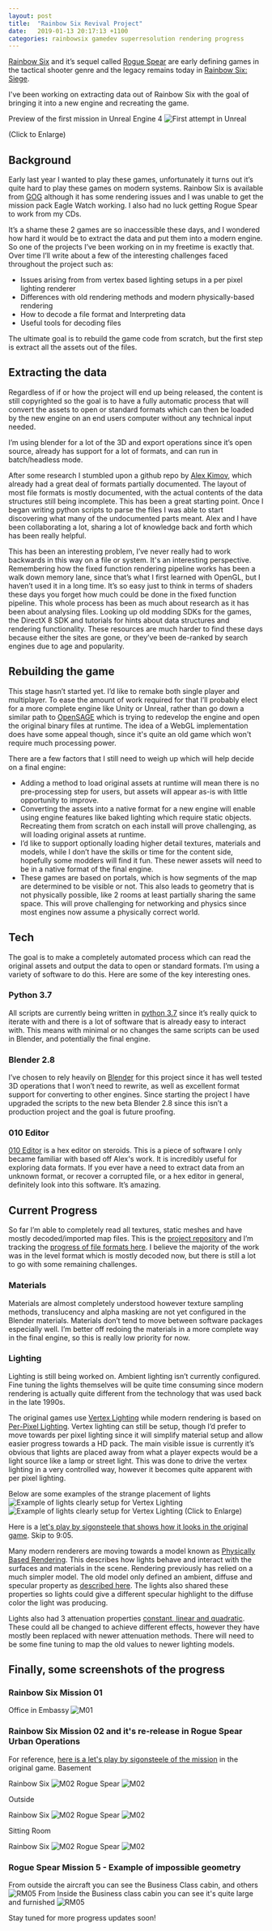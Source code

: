 ```yaml
---
layout: post
title:  "Rainbow Six Revival Project"
date:   2019-01-13 20:17:13 +1100
categories: rainbowsix gamedev superresolution rendering progress
---
```


[Rainbow Six](https://en.wikipedia.org/wiki/Tom_Clancy%27s_Rainbow_Six_(video_game)) and it’s sequel called [Rogue Spear](https://en.wikipedia.org/wiki/Tom_Clancy%27s_Rainbow_Six:_Rogue_Spear) are early defining games in the tactical shooter genre and the legacy remains today in [Rainbow Six: Siege](https://en.wikipedia.org/wiki/Tom_Clancy%27s_Rainbow_Six_Siege).

I've been working on extracting data out of Rainbow Six with the goal of bringing it into a new engine and recreating the game.

Preview of the first mission in Unreal Engine 4
![First attempt in Unreal](/assets/posts/2019-01-13-RainbowSixRevivalProject.md/M01-R6-Unreal.jpg)
<!--more-->
(Click to Enlarge)

## Background

Early last year I wanted to play these games, unfortunately it turns out it’s quite hard to play these games on modern systems. Rainbow Six is available from [GOG](https://www.gog.com/game/tom_clancys_rainbow_six) although it has some rendering issues and I was unable to get the mission pack Eagle Watch working. I also had no luck getting Rogue Spear to work from my CDs.

It’s a shame these 2 games are so inaccessible these days, and I wondered how hard it would be to extract the data and put them into a modern engine. So one of the projects I’ve been working on in my freetime is exactly that. Over time I’ll write about a few of the interesting challenges faced throughout the project such as:

 - Issues arising from from vertex based lighting setups in a per pixel lighting renderer
 - Differences with old rendering methods and modern physically-based rendering
 - How to decode a file format and Interpreting data
 - Useful tools for decoding files

The ultimate goal is to rebuild the game code from scratch, but the first step is extract all the assets out of the files.

## Extracting the data

Regardless of if or how the project will end up being released, the content is still copyrighted so the goal is to have a fully automatic process that will convert the assets to open or standard formats which can then be loaded by the new engine on an end users computer without any technical input needed.

I’m using blender for a lot of the 3D and export operations since it’s open source, already has support for a lot of formats, and can run in batch/headless mode.

After some research I stumbled upon a github repo by [Alex Kimov](https://github.com/AlexKimov/RSE-file-formats), which already had a great deal of formats partially documented. The layout of most file formats is mostly documented, with the actual contents of the data structures still being incomplete. This has been a great starting point. Once I began writing python scripts to parse the files I was able to start discovering what many of the undocumented parts meant. Alex and I have been collaborating a lot, sharing a lot of knowledge back and forth which has been really helpful.

This has been an interesting problem, I’ve never really had to work backwards in this way on a file or system. It's an interesting perspective. Remembering how the fixed function rendering pipeline works has been a walk down memory lane, since that’s what I first learned with OpenGL, but I haven’t used it in a long time. It’s so easy just to think in terms of shaders these days you forget how much could be done in the fixed function pipeline. This whole process has been as much about research as it has been about analysing files. Looking up old modding SDKs for the games, the DirectX 8 SDK and tutorials for hints about data structures and rendering functionality. These resources are much harder to find these days because either the sites are gone, or they’ve been de-ranked by search engines due to age and popularity.

## Rebuilding the game

This stage hasn’t started yet. I’d like to remake both single player and multiplayer. To ease the amount of work required for that I’ll probably elect for a more complete engine like Unity or Unreal, rather than go down a similar path to [OpenSAGE](https://github.com/OpenSAGE/OpenSAGE) which is trying to redevelop the engine and open the original binary files at runtime. The idea of a WebGL implementation does have some appeal though, since it's quite an old game which won't require much processing power.

There are a few factors that I still need to weigh up which will help decide on a final engine:

- Adding a method to load original assets at runtime will mean there is no pre-processing step for users, but assets will appear as-is with little opportunity to improve.
- Converting the assets into a native format for a new engine will enable using engine features like baked lighting which require static objects. Recreating them from scratch on each install will prove challenging, as will loading original assets at runtime.
- I’d like to support optionally loading higher detail textures, materials and models, while I don’t have the skills or time for the content side, hopefully some modders will find it fun. These newer assets will need to be in a native format of the final engine.
- These games are based on portals, which is how segments of the map are determined to be visible or not. This also leads to geometry that is not physically possible, like 2 rooms at least partially sharing the same space. This will prove challenging for networking and physics since most engines now assume a physically correct world.

## Tech

The goal is to make a completely automated process which can read the original assets and output the data to open or standard formats. I’m using a variety of software to do this. Here are some of the key interesting ones.

### Python 3.7

All scripts are currently being written in [python 3.7](https://www.python.org/) since it’s really quick to iterate with and there is a lot of software that is already easy to interact with. This means with minimal or no changes the same scripts can be used in Blender, and potentially the final engine.

### Blender 2.8

I’ve chosen to rely heavily on [Blender](https://www.blender.org/) for this project since it has well tested 3D operations that I won’t need to rewrite, as well as excellent format support for converting to other engines. Since starting the project I have upgraded the scripts to the new beta Blender 2.8 since this isn’t a production project and the goal is future proofing.

### 010 Editor

[010 Editor](https://www.sweetscape.com/010editor/) is a hex editor on steroids. This is a piece of software I only became familiar with based off Alex's work. It is incredibly useful for exploring data formats. If you ever have a need to extract data from an unknown format, or recover a corrupted file, or a hex editor in general, definitely look into this software. It’s amazing.

## Current Progress

So far I’m able to completely read all textures, static meshes and have mostly decoded/imported map files. This is the [project repository](https://github.com/boristsr/RainbowSixFileConverters) and I’m tracking the [progress of file formats here](https://github.com/boristsr/RainbowSixFileConverters/blob/master/FileFormats.md). I believe the majority of the work was in the level format which is mostly decoded now, but there is still a lot to go with some remaining challenges.

### Materials

Materials are almost completely understood however texture sampling methods, translucency and alpha masking are not yet configured in the Blender materials. Materials don’t tend to move between software packages especially well. I’m better off redoing the materials in a more complete way in the final engine, so this is really low priority for now.

### Lighting

Lighting is still being worked on. Ambient lighting isn’t currently configured. Fine tuning the lights themselves will be quite time consuming since modern rendering is actually quite different from the technology that was used back in the late 1990s.

The original games use [Vertex Lighting](https://en.wikipedia.org/wiki/Gouraud_shading) while modern rendering is based on [Per-Pixel Lighting](https://en.wikipedia.org/wiki/Per-pixel_lighting). Vertex lighting can still be setup, though I’d prefer to move towards per pixel lighting since it will simplify material setup and allow easier progress towards a HD pack. The main visible issue is currently it’s obvious that lights are placed away from what a player expects would be a light source like a lamp or street light. This was done to drive the vertex lighting in a very controlled way, however it becomes quite apparent with per pixel lighting.

Below are some examples of the strange placement of lights
![Example of lights clearly setup for Vertex Lighting](/assets/posts/2019-01-13-RainbowSixRevivalProject.md/M07-Inside-VertexLighting.jpg)
![Example of lights clearly setup for Vertex Lighting](/assets/posts/2019-01-13-RainbowSixRevivalProject.md/M07-Outside.jpg)
(Click to Enlarge)

Here is a [let's play by sigonsteele that shows how it looks in the original game](https://youtu.be/FyoSz4xW_9k?list=PLAA66182E9682A667&t=364). Skip to 9:05.

Many modern renderers are moving towards a model known as [Physically Based Rendering](https://en.wikipedia.org/wiki/Physically_based_rendering). This describes how lights behave and interact with the surfaces and materials in the scene. Rendering previously has relied on a much simpler model. The old model only defined an ambient, diffuse and specular property as [described here](https://www.cs.uic.edu/~jbell/CourseNotes/ComputerGraphics/LightingAndShading.html). The lights also shared these properties so lights could give a different specular highlight to the diffuse color the light was producing.

Lights also had 3 attenuation properties [constant, linear and quadratic](https://developer.valvesoftware.com/wiki/Constant-Linear-Quadratic_Falloff). These could all be changed to achieve different effects, however they have mostly been replaced with newer attenuation methods. There will need to be some fine tuning to map the old values to newer lighting models.

## Finally, some screenshots of the progress

### Rainbow Six Mission 01

Office in Embassy
![M01](/assets/posts/2019-01-13-RainbowSixRevivalProject.md/M01-R6-OfficeBlender.jpg)

### Rainbow Six Mission 02 and it's re-release in Rogue Spear Urban Operations

For reference, [here is a let's play by sigonsteele of the mission](https://www.youtube.com/watch?v=LqS8ZYwJGFY) in the original game.
Basement

Rainbow Six
![M02](/assets/posts/2019-01-13-RainbowSixRevivalProject.md/M02-R6-Basement.jpg)
Rogue Spear
![M02](/assets/posts/2019-01-13-RainbowSixRevivalProject.md/M02-RS-Basement.jpg)

Outside

Rainbow Six
![M02](/assets/posts/2019-01-13-RainbowSixRevivalProject.md/M02-R6-Outside.jpg)
Rogue Spear
![M02](/assets/posts/2019-01-13-RainbowSixRevivalProject.md/M02-RS-Outside.jpg)

Sitting Room

Rainbow Six
![M02](/assets/posts/2019-01-13-RainbowSixRevivalProject.md/M02-R6-SittingRoom.jpg)
Rogue Spear
![M02](/assets/posts/2019-01-13-RainbowSixRevivalProject.md/M02-RS-SittingRoom.jpg)

### Rogue Spear Mission 5 - Example of impossible geometry

From outside the aircraft you can see the Business Class cabin, and others
![RM05](/assets/posts/2019-01-13-RainbowSixRevivalProject.md/RM05-PlaneExterior.jpg)
From Inside the Business class cabin you can see it's quite large and furnished
![RM05](/assets/posts/2019-01-13-RainbowSixRevivalProject.md/RM05-BusinessClass.jpg)

Stay tuned for more progress updates soon!
